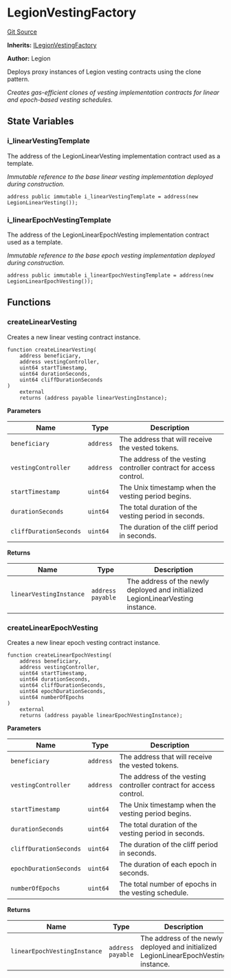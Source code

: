 # LegionVestingFactory
[Git Source](https://github.com/Legion-Team/legion-protocol-contracts/blob/8b23239dfc702a4510efb5dd06fb67719eb5eab0/src/factories/LegionVestingFactory.sol)

**Inherits:**
[ILegionVestingFactory](/src/interfaces/factories/ILegionVestingFactory.sol/interface.ILegionVestingFactory.md)

**Author:**
Legion

Deploys proxy instances of Legion vesting contracts using the clone pattern.

*Creates gas-efficient clones of vesting implementation contracts for linear and epoch-based vesting schedules.*


## State Variables
### i_linearVestingTemplate
The address of the LegionLinearVesting implementation contract used as a template.

*Immutable reference to the base linear vesting implementation deployed during construction.*


```solidity
address public immutable i_linearVestingTemplate = address(new LegionLinearVesting());
```


### i_linearEpochVestingTemplate
The address of the LegionLinearEpochVesting implementation contract used as a template.

*Immutable reference to the base epoch vesting implementation deployed during construction.*


```solidity
address public immutable i_linearEpochVestingTemplate = address(new LegionLinearEpochVesting());
```


## Functions
### createLinearVesting

Creates a new linear vesting contract instance.


```solidity
function createLinearVesting(
    address beneficiary,
    address vestingController,
    uint64 startTimestamp,
    uint64 durationSeconds,
    uint64 cliffDurationSeconds
)
    external
    returns (address payable linearVestingInstance);
```
**Parameters**

|Name|Type|Description|
|----|----|-----------|
|`beneficiary`|`address`|The address that will receive the vested tokens.|
|`vestingController`|`address`|The address of the vesting controller contract for access control.|
|`startTimestamp`|`uint64`|The Unix timestamp when the vesting period begins.|
|`durationSeconds`|`uint64`|The total duration of the vesting period in seconds.|
|`cliffDurationSeconds`|`uint64`|The duration of the cliff period in seconds.|

**Returns**

|Name|Type|Description|
|----|----|-----------|
|`linearVestingInstance`|`address payable`|The address of the newly deployed and initialized LegionLinearVesting instance.|


### createLinearEpochVesting

Creates a new linear epoch vesting contract instance.


```solidity
function createLinearEpochVesting(
    address beneficiary,
    address vestingController,
    uint64 startTimestamp,
    uint64 durationSeconds,
    uint64 cliffDurationSeconds,
    uint64 epochDurationSeconds,
    uint64 numberOfEpochs
)
    external
    returns (address payable linearEpochVestingInstance);
```
**Parameters**

|Name|Type|Description|
|----|----|-----------|
|`beneficiary`|`address`|The address that will receive the vested tokens.|
|`vestingController`|`address`|The address of the vesting controller contract for access control.|
|`startTimestamp`|`uint64`|The Unix timestamp when the vesting period begins.|
|`durationSeconds`|`uint64`|The total duration of the vesting period in seconds.|
|`cliffDurationSeconds`|`uint64`|The duration of the cliff period in seconds.|
|`epochDurationSeconds`|`uint64`|The duration of each epoch in seconds.|
|`numberOfEpochs`|`uint64`|The total number of epochs in the vesting schedule.|

**Returns**

|Name|Type|Description|
|----|----|-----------|
|`linearEpochVestingInstance`|`address payable`|The address of the newly deployed and initialized LegionLinearEpochVesting instance.|


